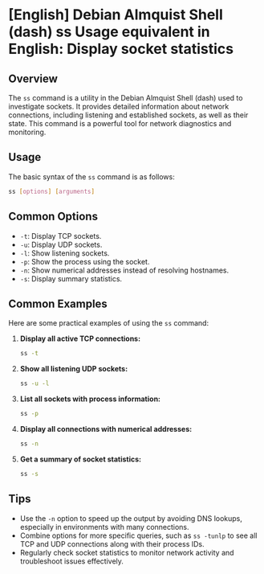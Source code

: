 # [English] Debian Almquist Shell (dash) ss Usage equivalent in English: Display socket statistics

## Overview
The `ss` command is a utility in the Debian Almquist Shell (dash) used to investigate sockets. It provides detailed information about network connections, including listening and established sockets, as well as their state. This command is a powerful tool for network diagnostics and monitoring.

## Usage
The basic syntax of the `ss` command is as follows:

```bash
ss [options] [arguments]
```

## Common Options
- `-t`: Display TCP sockets.
- `-u`: Display UDP sockets.
- `-l`: Show listening sockets.
- `-p`: Show the process using the socket.
- `-n`: Show numerical addresses instead of resolving hostnames.
- `-s`: Display summary statistics.

## Common Examples
Here are some practical examples of using the `ss` command:

1. **Display all active TCP connections:**
   ```bash
   ss -t
   ```

2. **Show all listening UDP sockets:**
   ```bash
   ss -u -l
   ```

3. **List all sockets with process information:**
   ```bash
   ss -p
   ```

4. **Display all connections with numerical addresses:**
   ```bash
   ss -n
   ```

5. **Get a summary of socket statistics:**
   ```bash
   ss -s
   ```

## Tips
- Use the `-n` option to speed up the output by avoiding DNS lookups, especially in environments with many connections.
- Combine options for more specific queries, such as `ss -tunlp` to see all TCP and UDP connections along with their process IDs.
- Regularly check socket statistics to monitor network activity and troubleshoot issues effectively.